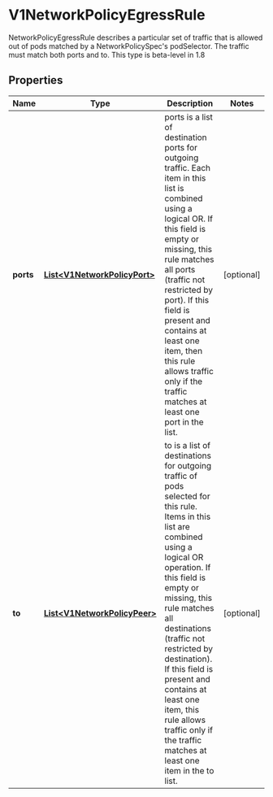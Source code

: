 

# V1NetworkPolicyEgressRule

NetworkPolicyEgressRule describes a particular set of traffic that is allowed out of pods matched by a NetworkPolicySpec's podSelector. The traffic must match both ports and to. This type is beta-level in 1.8
## Properties

Name | Type | Description | Notes
------------ | ------------- | ------------- | -------------
**ports** | [**List&lt;V1NetworkPolicyPort&gt;**](V1NetworkPolicyPort.md) | ports is a list of destination ports for outgoing traffic. Each item in this list is combined using a logical OR. If this field is empty or missing, this rule matches all ports (traffic not restricted by port). If this field is present and contains at least one item, then this rule allows traffic only if the traffic matches at least one port in the list. |  [optional]
**to** | [**List&lt;V1NetworkPolicyPeer&gt;**](V1NetworkPolicyPeer.md) | to is a list of destinations for outgoing traffic of pods selected for this rule. Items in this list are combined using a logical OR operation. If this field is empty or missing, this rule matches all destinations (traffic not restricted by destination). If this field is present and contains at least one item, this rule allows traffic only if the traffic matches at least one item in the to list. |  [optional]



